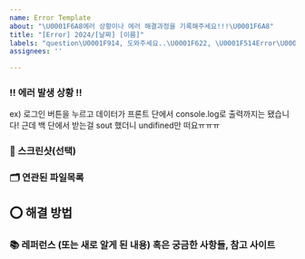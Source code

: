 ```yaml
---
name: Error Template
about: "\U0001F6A8에러 상황이나 에러 해결과정을 기록해주세요!!!\U0001F6A8"
title: "[Error] 2024/[날짜] [이름]"
labels: "question\U0001F914, 도와주세요..\U0001F622, \U0001F514Error\U0001F514"
assignees: ''

---
```


### ‼️ 에러 발생 상황 ‼️
<!-- 앞뒤 상황 자세하게 설명 부탁드립니다! -->

ex) 로그인 버튼을 누르고 데이터가 프론트 단에서 console.log로 출력까지는 됐습니다! 근데 백 단에서 받는걸 sout 했더니 undifined만 떠요ㅠㅠㅠ

### 📸 스크린샷(선택)
<!-- 스크린샷이 필요한 스크린샷을 첨부해주세요 -->

### 🗂️ 연관된 파일목록
<!-- 해당 기능에 여결되어 있는 파일들 이름을 작성해주세요!
(어떤게 어떤 파일인지 작성도 해주시면...🙆)-->

## ⭕ 해결 방법
<!-- 해결하신 방법에 대해서 설명해주세요! -->

### 📚 레퍼런스 (또는 새로 알게 된 내용) 혹은 궁금한 사항들, 참고 사이트 
<!-- 참고할 사항이 있다면 적어주세요 -->
